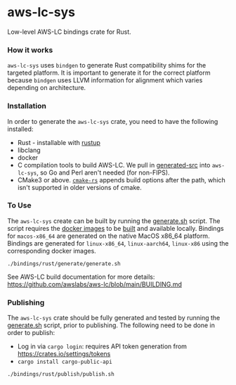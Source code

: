 aws-lc-sys
============

Low-level AWS-LC bindings crate for Rust.

### How it works
`aws-lc-sys` uses `bindgen` to generate Rust compatibility shims for the targeted platform. It is important to generate it for the correct platform because `bindgen` uses LLVM information for alignment which varies depending on architecture.

### Installation

In order to generate the `aws-lc-sys` crate, you need to have the following installed:

* Rust - installable with [rustup](https://rustup.rs/)
* libclang
* docker
* C compilation tools to build AWS-LC. We pull in [generated-src](https://github.com/awslabs/aws-lc/tree/main/generated-src) into `aws-lc-sys`, so Go and Perl aren't needed (for non-FIPS).
* CMake3 or above. [`cmake-rs`](https://docs.rs/cmake/latest/cmake/) appends build options after the path, which isn't supported in older versions of cmake.

### To Use
The `aws-lc-sys` create can be built by running the [generate.sh](./generate/generate.sh) script. 
The script requires the [docker images](../../tests/ci/docker_images/rust) to 
be [built](../../tests/ci/docker_images/rust/build_images.sh) and available locally. Bindings for `macos-x86_64` are generated on the native MacOS x86_64 platform. Bindings are generated for `linux-x86_64`, `linux-aarch64`, `linux-x86` using the corresponding docker images.

```
./bindings/rust/generate/generate.sh
```

See AWS-LC build documentation for more details: https://github.com/awslabs/aws-lc/blob/main/BUILDING.md

### Publishing
The `aws-lc-sys` crate should be fully generated and tested by running the [generate.sh](./generate/generate.sh) script, prior to publishing.
The following need to be done in order to publish:
* Log in via `cargo login`: requires API token generation from https://crates.io/settings/tokens
* `cargo install cargo-public-api`

```
./bindings/rust/publish/publish.sh
```
